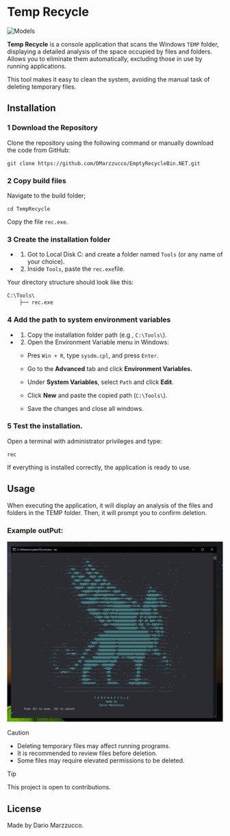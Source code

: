 # Temp Recycle

![Models](/img/logo.png)

**Temp Recycle** is a console application that scans the Windows `TEMP` folder, displaying a detailed analysis of the space occupied by files and folders. Allows you to eliminate them automatically, excluding those in use by running applications.  

This tool makes it easy to clean the system, avoiding the manual task of deleting temporary files.


## Installation 

### 1 Download the Repository

Clone the repository using the following command or manually download the code from GitHub:

```shell
git clone https://github.com/DMarzzucco/EmptyRecycleBin.NET.git
```
### 2 Copy build files

Navigate to the build folder;

```shell
cd TempRecycle
```
Copy the file `rec.exe`.

### 3 Create the installation folder

- 1. Got to Local Disk C: and create a folder named `Tools` (or any name of your choice).

- 2. Inside `Tools`, paste the `rec.exe`file.

Your directory structure should look like this:

```shell
C:\Tools\
    ├── rec.exe

```
### 4 Add the path to system environment variables

- 1. Copy the installation folder path (e.g , `C:\Tools\`).
- 2. Open the Environment Variable menu in Windows:

    - Pres `Win + R`, type `sysdm.cpl`, and press `Enter`.

    - Go to the **Advanced** tab and click **Environment Variables.**

    - Under **System Variables**, select `Path` and click **Edit**.

    - Click **New** and paste the copied path (`C:\Tools\`).

    -  Save the changes and close all windows.

### 5 Test the installation.

Open a terminal with administrator privileges and type:

```shell
rec
```
If everything is installed correctly, the application is ready to use. 

## Usage

When executing the application, it will display an analysis of the files and folders in the TEMP folder. Then, it will prompt you to confirm deletion.

### Example outPut:

![Models](/img/Example.png)

>[!CAUTION]
> - Deleting temporary files may affect running programs.
> - It is recommended to review files before deletion.
> - Some files may require elevated permissions to be deleted.


>[!TIP]
> This project is open to contributions.

## License

Made by Dario Marzzucco.